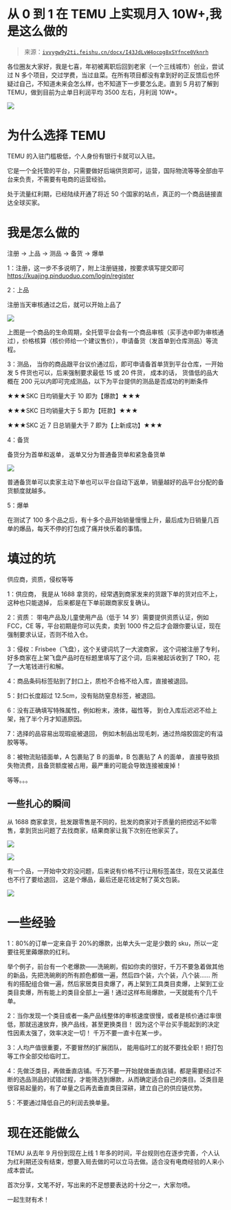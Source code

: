 # 从 0 到 1 在 TEMU 上实现月入 10W+,我是这么做的

> 来源：[`ivvygw9y2ti.feishu.cn/docx/I43JdLvW4ocpg8xSYfnce0Vknrh`](https://ivvygw9y2ti.feishu.cn/docx/I43JdLvW4ocpg8xSYfnce0Vknrh)

各位圈友大家好，我是七喜，年初被离职后回到老家（一个三线城市）创业，尝试过 N 多个项目，交过学费，当过韭菜。在所有项目都没有拿到好的正反馈后也怀疑过自己，不知道未来会怎么样，也不知道下一步要怎么走。直到 5 月初了解到 TEMU，做到目前为止单日利润平均 3500 左右，月利润 10W+。

![](img/f1a42d296c1ab66e7b097d2acad46224.png)

# 为什么选择 TEMU

TEMU 的入驻门槛极低，个人身份有银行卡就可以入驻。

它是一个全托管的平台，只需要做好后端供货即可，运营，国际物流等等全部由平台来负责，不需要有电商的运营经验。

处于流量红利期，已经陆续开通了将近 50 个国家的站点，真正的一个商品链接直达全球买家。

# 我是怎么做的

注册 -> 上品 -> 测品 -> 备货 -> 爆单

1：注册，这一步不多说明了，附上注册链接，按要求填写提交即可 https://kuajing.pinduoduo.com/login/register

2：上品

注册当天审核通过之后，就可以开始上品了

![](img/0e30d99f391ca599d42ba643c3d97202.png)

上图是一个商品的生命周期，全托管平台会有一个商品审核（买手选中即为审核通过），价格核算（核价师给一个建议售价），申请备货（发首单到仓库测品）等流程。

3：测品， 当你的商品跟平台议价通过后，即可申请备首单货到平台仓库，一开始发 5 件货也可以，后来强制要求最低 15 或 20 件货， 成本的话， 货值低的品大概在 200 元以内即可完成测品，以下为平台提供的测品是否成功的判断条件

★★★SKC 日均销量大于 10 即为【爆款】★★★

★★★SKC 日均销量大于 5 即为【旺款】★★★

★★★SKC 近 7 日总销量大于 7 即为【上新成功】★★★

4：备货

备货分为首单和返单， 返单又分为普通备货单和紧急备货单

![](img/a542d3867561e6617859f184c4e0721b.png)

普通备货单可以卖家主动下单也可以平台自动下返单，销量越好的品平台分配的备货额度就越多。

5：爆单

在测试了 100 多个品之后，有十多个品开始销量慢慢上升，最后成为日销量几百单的爆品，每天不停的打包成了痛并快乐着的事情。

# 填过的坑

供应商，资质，侵权等等

1：供应商， 我是从 1688 拿货的，经常遇到商家发来的货跟下单的货对应不上，这种也只能退掉， 后来都是在下单前跟商家反复确认。

2：资质： 带电产品及儿童使用产品（低于 14 岁）需要提供资质认证，例如 FCC，CE 等，平台初期是你可以先卖，卖到 1000 件之后才会跟你要认证，现在强制要求认证，否则不给入仓。

3：侵权：Frisbee（飞盘），这个关键词坑了一大波商家， 这个词被注册了专利， 好多商家在上架飞盘产品时在标题里填写了这个词，后来被起诉收到了 TRO，花了一大笔钱进行和解。

4：商品条码标签贴到了封口上，质检不合格不给入库，直接被退回。

5：封口长度超过 12.5cm，没有贴防窒息标签，被退回。

6：没有正确填写特殊属性，例如粉末，液体，磁性等， 到仓入库后迟迟不给上架，拖了半个月才知道原因。

7：选择的品容易出现瑕疵被退回， 例如木制品出现毛刺，通过热熔胶固定的有溢胶等等。

8：被物流贴错面单，A 包裹贴了 B 的面单，B 包裹贴了 A 的面单， 直接导致损失物流费，且备货额度被占用，最严重的可能会导致连接被废掉！

等等。。。

## 一些扎心的瞬间

从 1688 商家拿货，批发跟零售是不同的，批发的商家对于质量的把控远不如零售，拿到货出问题了去找商家，结果商家让我下次别在他家买了。

![](img/dd607233a5226db91342ea643d536de8.png)

![](img/c1abe82572d01b7bca39ac3ac1e83cfa.png)

有一个品，一开始中文的没问题，后来说有价格不行让用标签盖住，现在又说盖住也不行了要给退回， 这是个爆品，最后还是花钱定制了英文包装。

![](img/67b85b78b93f4739ff790777c3dc7e59.png)

# 一些经验

1：80%的订单一定来自于 20%的爆款，出单大头一定是少数的 sku，所以一定要往死里薅爆款的红利。

举个例子，前台有一个老爆款——洗碗刷，假如你卖的很好，千万不要急着做其他的新品，先把洗碗刷的所有颜色都做一遍，然后四个装，六个装，八个装...... 所有的搭配组合做一遍，然后家居类目卖爆了，再上架到工具类目卖爆，上架到工业类目卖爆，所有能上的类目全部上一遍！通过这样布局爆款，一天就能有个几千单。

2：当你发现一个类目或者一条产品线整体的审核速度很慢，或者是核价通过率很低，那就迅速放弃，换产品线，甚至更换类目！ 因为这个平台买手能起到的决定性因素太强了，效率决定一切！ 千万不要一直卡在某一步。

3：人均产值很重要，不要冒然的扩展团队， 能用临时工的就不要找全职！把打包等工作全部交给临时工。

4：先做泛类目，再做垂直店铺。千万不要一开始就做垂直店铺，都是需要经过不断的选品测品的试错过程，才能筛选到爆款，从而确定适合自己的类目。泛类目是很容易起量的，有了单量之后再去垂直类目深耕，建立自己的供应链优势。

5：不要通过降低自己的利润去换单量。

# 现在还能做么

TEMU 从去年 9 月份到现在上线 1 年多的时间，平台规则也在逐步完善，个人认为红利期还没有结束，想要入局去做的可以立马去做。适合没有电商经验的人来小成本尝试。

首次分享，文笔不好，写出来的不足想要表达的十分之一，大家勿喷。

一起生财有术！
